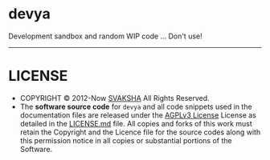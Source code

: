 # devya

Development sandbox and random WIP code ... Don't use!

----

# LICENSE

+ COPYRIGHT © 2012-Now [SVAKSHA][SVAKSHA] All Rights Reserved. 
+ The __software source code__ for `devya` and all code snippets used in the documentation files are released under the [AGPLv3 License](http://www.gnu.org/licenses/agpl.html) License as detailed in the [LICENSE.md](https://github.com/svaksha/devya/blob/master/LICENSE.md) file. All copies and forks of this work must retain the Copyright and the Licence file for the source codes along with this permission notice in all copies or substantial portions of the Software.

[SVAKSHA]: http://svaksha.com/pages/Bio "SVAKSHA"
[devya]: https://github.com/svaksha/devya/ "devya"
